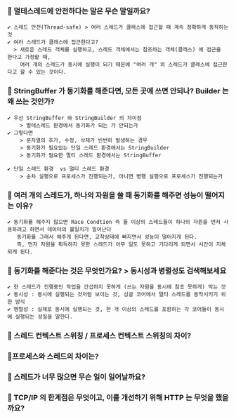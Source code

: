 ### 📌 멀테스레드에 안전하다는 말은 무슨 말일까요?
    ✔ 스레드 안전(Thread-safe) > 여러 스레드가 클래스에 접근할 때 계속 정확하게 동작하는 것
    ✔ 여러 스레드가 클래스에 접근한다고? 
      > 새로운 스레드 객체를 실행하고, 스레드 객체에서는 참조하는 객체(클래스) 에 접근을 한다고 가정할 때,
        여러 개의 스레드가 동시에 실행이 되기 때문에 "여러 개" 의 스레드가 클래스에 접근한다고 할 수 있는 것이다.
    
### 📌 StringBuffer 가 동기화를 해준다면, 모든 곳에 쓰면 안되나? Builder 는 왜 쓰는 것인가?
    ✔ 우선 StringBuffer 와 StringBuilder 의 차이점
        > 멀테스레드 환경에서 동기화가 되는 가 안되는가
    ✔ 그렇다면
        > 문자열의 추가, 수정, 삭제가 빈번히 발생하는 경우
        > 동기화가 필요없는 단일 스레드 환경에서는 StringBuilder
        > 동기화가 필요한 멀티 스레드 환경에서는 StringBuffer
        
    ✔ 단일 스레드 환경  vs 멀티 스레드 환경
        > 순차 실행으로 프로세스가 진행되는가, 아니면 병행 실행으로 프로세스가 진행되는가
        
        
### 📌 여러 개의 스레드가, 하나의 자원을 쓸 때 동기화를 해주면 성능이 떨어지는 이유?
    ✔ 동기화를 해주지 않으면 Race Condtion 즉 둘 이상의 스레드들이 하나의 자원을 먼저 사용하려고 하면서 데이터의 불일치가 일어난다
       동기화를 그래서 해주게 된다면, 교착상태에 빠지면서 성능이 떨어지게 된다. 
       즉, 먼저 자원을 획득하지 못한 스레드가 아무 일도 못하고 기다리게 되면서 시간이 지체되게 된다.
       
       
### 📌 동기화를 해준다는 것은 무엇인가요? > 동시성과 병렬성도 검색해보세요
    ✔ 한 스레드가 진행중인 작업을 간섭하지 못하게 (쓰는 자원을 동시에 참조 못하게) 막는 것
    ✔ 동시성 : 동시에 실행되는 것처럼 보이는 것, 싱글 코어에서 멀티 스레드를 동작시키기 위한 방식
    ✔ 병렬성 : 실제로 동시에 실행되는 것, 한 개 이상의 스레드를 포함하는 각 코어들이 동시에 실행되는 성질을 말한다.

### 📌 스레드 컨텍스트 스위칭 / 프로세스 컨텍스트 스위칭의 차이?
### 📌프로세스와 스레드의 차이는?
### 📌 스레드가 너무 많으면 무슨 일이 일어날까요?
### 📌 TCP/IP 의 한계점은 무엇이고, 이를 개선하기 위해 HTTP 는 무엇을 했을까요?
